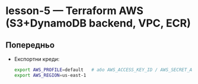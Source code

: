 # lesson-5 — Terraform AWS (S3+DynamoDB backend, VPC, ECR)

## Попередньо
- Експортни креди:
  ```bash
  export AWS_PROFILE=default   # або AWS_ACCESS_KEY_ID / AWS_SECRET_ACCESS_KEY
  export AWS_REGION=us-east-1
